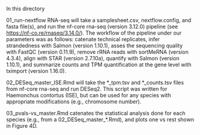 In this directory

01_run-nextflow RNA-seq will take a samplesheet.csv, nextflow.config, and fasta file(s), and run the nf-core rna-seq (version 3.12.0) 
pipeline (see https://nf-co.re/rnaseq/3.14.0/). The workflow of the pipeline under our parameters was as follows: catenate technical 
replicates, infer strandedness with Salmon (version 1.10.1), asses the sequencing quality with FastQC (version 0.11.9), remove rRNA 
reads with sortMeRNA (version 4.3.4), align with STAR (version 2.7.10a), quantify with Salmon (version 1.10.1), and summarize counts 
and TPM quantification at the gene level with tximport (version 1.16.0).

02_DESeq_master_ISE.Rmd will take the *_tpm.tsv and *_counts.tsv files from nf-core rna-seq and run DESeq2. This script was 
written for Haemonchus contortus (ISE), but can be used for any species with appropriate modifications (e.g., chromosome number).

03_pvals-vs_master.Rmd catenates the statistical analysis done for each species (e.g., from a 02_DESeq_master_*.Rmd), and plots
one vs rest shown in Figure 4D.
